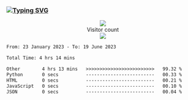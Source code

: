 ### <a href="https://git.io/typing-svg"><img src="https://readme-typing-svg.herokuapp.com?font=Fira+Code&pause=1000&width=435&lines=+Hi+%F0%9F%91%8B+There+is+Chenghow" alt="Typing SVG" /></a>
<p align="center"> 
  <img src="https://github-readme-stats.vercel.app/api?username=chenghow&show_icons=true"><br>
  Visitor count<br>
  <img src="https://profile-counter.glitch.me/chenghow/count.svg">
</p>

<!--START_SECTION:waka-->

```txt
From: 23 January 2023 - To: 19 June 2023

Total Time: 4 hrs 14 mins

Other        4 hrs 13 mins   >>>>>>>>>>>>>>>>>>>>>>>>>   99.32 %
Python       0 secs          -------------------------   00.33 %
HTML         0 secs          -------------------------   00.21 %
JavaScript   0 secs          -------------------------   00.10 %
JSON         0 secs          -------------------------   00.04 %
```

<!--END_SECTION:waka-->
